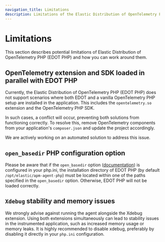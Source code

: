 ```yaml
---
navigation_title: Limitations
description: Limitations of the Elastic Distribution of OpenTelemetry PHP.
---
```


# Limitations

This section describes potential limitations of Elastic Distribution of OpenTelemetry PHP (EDOT PHP)
and how you can work around them.

## OpenTelemetry extension and SDK loaded in parallel with EDOT PHP

Currently, the Elastic Distribution of OpenTelemetry PHP (EDOT PHP) does not support scenarios where both EDOT and a vanilla OpenTelemetry PHP setup are installed in the application. This includes the `opentelemetry.so` extension and the OpenTelemetry PHP SDK.

In such cases, a conflict will occur, preventing both solutions from functioning correctly. To resolve this, remove OpenTelemetry components from your application's `composer.json` and update the project accordingly.

We are actively working on an automated solution to address this issue.

## `open_basedir` PHP configuration option

Please be aware that if the `open_basedir` option ([documentation](https://www.php.net/manual/en/ini.core.php#ini.open-basedir)) is configured in your php.ini, the installation directory of EDOT PHP (by default `/opt/elastic/apm-agent-php`) must be located within one of the paths specified in the `open_basedir` option.
Otherwise, EDOT PHP will not be loaded correctly.


## `Xdebug` stability and memory issues

We strongly advise against running the agent alongside the Xdebug extension. Using both extensions simultaneously can lead to stability issues in the instrumented application, such as increased memory usage or memory leaks. It is highly recommended to disable xdebug, preferably by disabling it directly in your `php.ini` configuration.
